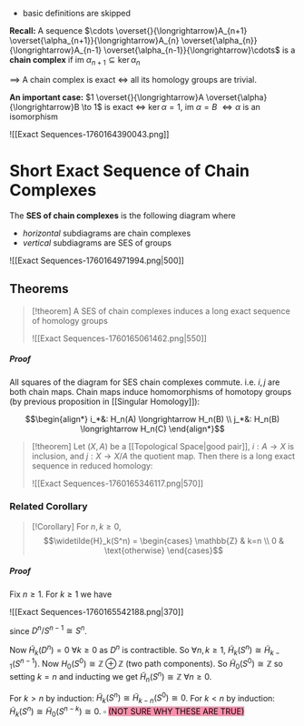- basic definitions are skipped

**Recall:** A sequence $\cdots \overset{}{\longrightarrow}A_{n+1} \overset{\alpha_{n+1}}{\longrightarrow}A_{n} \overset{\alpha_{n}}{\longrightarrow}A_{n-1} \overset{\alpha_{n-1}}{\longrightarrow}\cdots$  is a **chain complex** if $\text{im }\alpha_{n+1}\subseteq \ker \alpha_{n}$

$\implies$ A chain complex is exact $\iff$ all its homology groups are trivial. 

**An important case:**
$1 \overset{}{\longrightarrow}A \overset{\alpha}{\longrightarrow}B \to 1$ is exact $\iff$ $\ker \alpha=1$, $\text{im }\alpha =B$ $\iff \alpha$ is an isomorphism

![[Exact Sequences-1760164390043.png]]


# Short Exact Sequence of Chain Complexes

The **SES of chain complexes** is the following diagram where 
- *horizontal* subdiagrams are chain complexes
- *vertical* subdiagrams are SES of groups

![[Exact Sequences-1760164971994.png|500]]

## Theorems

>[!theorem]
>A SES of chain complexes induces a long exact sequence of homology groups
>
>![[Exact Sequences-1760165061462.png|550]]
##### Proof
All squares of the diagram for SES chain complexes commute. i.e. $i,j$ are both chain maps. Chain maps induce homomorphisms of homotopy groups (by previous proposition in [[Singular Homology]]): 

$$\begin{align*}
i_*&: H_n(A) \longrightarrow H_n(B) \\
j_*&: H_n(B) \longrightarrow H_n(C)
\end{align*}$$


>[!theorem]
>Let $(X,A)$ be a [[Topological Space|good pair]], $i:A\to X$ is inclusion, and $j:X \to X/A$ the quotient map. 
>Then there is a long exact sequence in reduced homology:
>
>![[Exact Sequences-1760165346117.png|570]]

### Related Corollary

>[!Corollary]
>For $n,k \geq 0$, $$\widetilde{H}_k(S^n) = \begin{cases}
\mathbb{Z} & k=n  \\
0 & \text{otherwise}
\end{cases}$$
##### Proof
Fix $n \geq 1$. For $k \geq 1$ we have

![[Exact Sequences-1760165542188.png|370]]

since $D^n / S^{n-1}\cong S^n$.

Now $\widetilde{H}_k(D^n) = 0$ $\forall k \geq 0$ as $D^n$ is contractible. So $\forall n,k \geq 1$, $\widetilde{H}_k(S^n) \cong \widetilde{H}_{k-1}(S^{n-1})$.
Now $H_0(S^0) \cong \mathbb{Z} \oplus \mathbb{Z}$ (two path components). So $\widetilde{H}_0(S^0)\cong \mathbb{Z}$ so setting $k=n$ and inducting we get $\widetilde{H}_n(S^n) \cong \mathbb{Z}$   $\forall n \geq 0$.

For $k > n$ by induction: $\widetilde{H}_k(S^n) \cong \widetilde{H}_{k-n}(S^0) \cong 0$.
For $k < n$ by induction: $\widetilde{H}_k(S^n) \cong \widetilde{H}_{0}(S^{n-k}) \cong 0$.   $\square$
<mark style="background: #FF5582A6;">(NOT SURE WHY THESE ARE TRUE)</mark>



